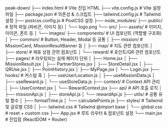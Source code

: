 peak-down/
├── index.html # Vite 진입 HTML
├── vite.config.js # Vite 설정 파일
├── package.json # 의존성 & 스크립트
├── tailwind.config.js # Tailwind 설정
├── postcss.config.js # PostCSS 설정
├── node_modules/
├── public/ # 정적 파일 (파비콘, 이미지 등)
│ └── logo.png
└── src/
├── assets/ # 이미지, 아이콘, 폰트 등
│ └── images/
├── components/ # UI 컴포넌트 (역할별 구조화)
│ ├── common/ # Button, Header, Modal 등 공통
│ ├── mission/ # MissionCard, MissionResultBanner 등
│ ├── map/ # 지도 관련 컴포넌트
│ ├── store/ # 제휴 상점 관련 컴포넌트
│ └── reward/ # 포인트/QR 관련 컴포넌트
├── pages/ # 라우팅되는 실제 페이지 단위
│ ├── Home.jsx
│ ├── MissionResult.jsx
│ ├── PartnerStores.jsx
│ ├── StoreDetail.jsx
│ ├── QRUse.jsx
│ ├── PointHistory.jsx
│ ├── MyPage.jsx
│ └── Login.jsx
├── hooks/ # 커스텀 훅
│ ├── useUserLocation.js
│ ├── useMissionData.js
│ ├── useReward.js
│ └── useStoreData.js
├── context/ # Context API 관리
│ ├── UserContext.jsx
│ └── RewardContext.jsx
├── api/ # API 호출 로직
│ ├── missionApi.js
│ ├── storeApi.js
│ └── rewardApi.js
├── utils/ # 공통 유틸 함수
│ ├── formatTime.js
│ └── calculatePoints.js
├── styles/ # Tailwind 및 글로벌 CSS
│ ├── tailwind.css # Tailwind @import base
│ └── global.css # reset + custom css
├── App.jsx # 루트 라우터 & 컴포넌트 설정
└── main.jsx # 진입점 (ReactDOM + Router)

